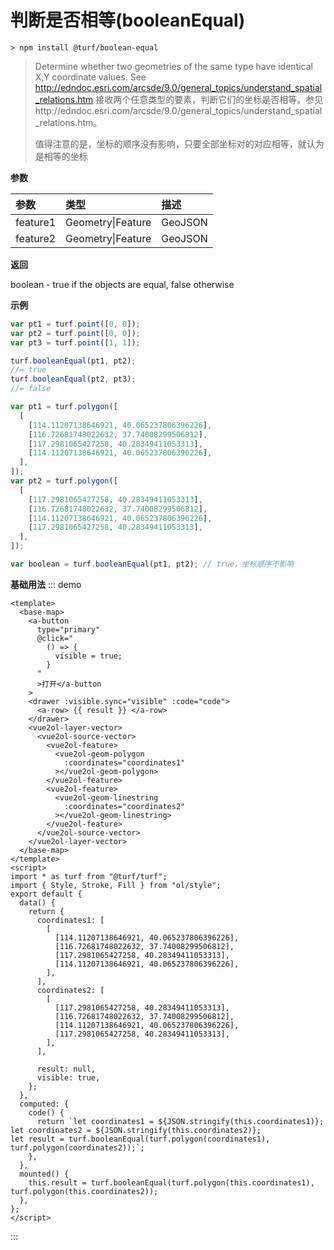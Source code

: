 # 判断是否相等(booleanEqual)

```
> npm install @turf/boolean-equal
```

> Determine whether two geometries of the same type have identical X,Y coordinate values. See http://edndoc.esri.com/arcsde/9.0/general_topics/understand_spatial_relations.htm
> 接收两个任意类型的要素，判断它们的坐标是否相等。参见http://edndoc.esri.com/arcsde/9.0/general_topics/understand_spatial_relations.htm。
>
> 值得注意的是，坐标的顺序没有影响，只要全部坐标对的对应相等，就认为是相等的坐标

**参数**

| 参数     | 类型              | 描述    |
| :------- | :---------------- | :------ |
| feature1 | Geometry\|Feature | GeoJSON |
| feature2 | Geometry\|Feature | GeoJSON |

**返回**

boolean - true if the objects are equal, false otherwise

**示例**

```js
var pt1 = turf.point([0, 0]);
var pt2 = turf.point([0, 0]);
var pt3 = turf.point([1, 1]);

turf.booleanEqual(pt1, pt2);
//= true
turf.booleanEqual(pt2, pt3);
//= false

var pt1 = turf.polygon([
  [
    [114.11207138646921, 40.065237806396226],
    [116.72681748022632, 37.74008299506812],
    [117.2981065427258, 40.28349411053313],
    [114.11207138646921, 40.065237806396226],
  ],
]);
var pt2 = turf.polygon([
  [
    [117.2981065427258, 40.28349411053313],
    [116.72681748022632, 37.74008299506812],
    [114.11207138646921, 40.065237806396226],
    [117.2981065427258, 40.28349411053313],
  ],
]);

var boolean = turf.booleanEqual(pt1, pt2); // true，坐标顺序不影响
```

**基础用法**
::: demo

```vue
<template>
  <base-map>
    <a-button
      type="primary"
      @click="
        () => {
          visible = true;
        }
      "
      >打开</a-button
    >
    <drawer :visible.sync="visible" :code="code">
      <a-row> {{ result }} </a-row>
    </drawer>
    <vue2ol-layer-vector>
      <vue2ol-source-vector>
        <vue2ol-feature>
          <vue2ol-geom-polygon
            :coordinates="coordinates1"
          ></vue2ol-geom-polygon>
        </vue2ol-feature>
        <vue2ol-feature>
          <vue2ol-geom-linestring
            :coordinates="coordinates2"
          ></vue2ol-geom-linestring>
        </vue2ol-feature>
      </vue2ol-source-vector>
    </vue2ol-layer-vector>
  </base-map>
</template>
<script>
import * as turf from "@turf/turf";
import { Style, Stroke, Fill } from "ol/style";
export default {
  data() {
    return {
      coordinates1: [
        [
          [114.11207138646921, 40.065237806396226],
          [116.72681748022632, 37.74008299506812],
          [117.2981065427258, 40.28349411053313],
          [114.11207138646921, 40.065237806396226],
        ],
      ],
      coordinates2: [
        [
          [117.2981065427258, 40.28349411053313],
          [116.72681748022632, 37.74008299506812],
          [114.11207138646921, 40.065237806396226],
          [117.2981065427258, 40.28349411053313],
        ],
      ],

      result: null,
      visible: true,
    };
  },
  computed: {
    code() {
      return `let coordinates1 = ${JSON.stringify(this.coordinates1)};
let coordinates2 = ${JSON.stringify(this.coordinates2)};
let result = turf.booleanEqual(turf.polygon(coordinates1), turf.polygon(coordinates2));`;
    },
  },
  mounted() {
    this.result = turf.booleanEqual(turf.polygon(this.coordinates1), turf.polygon(this.coordinates2));
  },
};
</script>
```

:::
